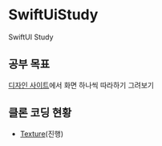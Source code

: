 # SwiftUiStudy
SwiftUI Study

## 공부 목표

[디자인 사이트](https://wwit.design)에서 화면 하나씩 따라하기 그려보기

## 클론 코딩 현황
- [Texture](https://apps.apple.com/kr/app/텍스처-소셜-독서-플랫폼/id1537340131)(진행)
